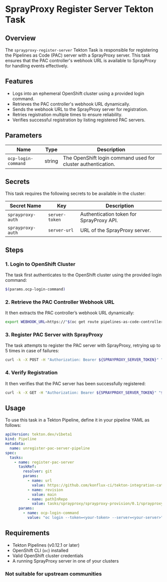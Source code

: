 # SprayProxy Register Server Tekton Task

## Overview

The `sprayproxy-register-server` Tekton Task is responsible for registering the Pipelines as Code (PAC) server with a SprayProxy server. This task ensures that the PAC controller's webhook URL is available to SprayProxy for handling events effectively.

## Features

- Logs into an ephemeral OpenShift cluster using a provided login command.
- Retrieves the PAC controller's webhook URL dynamically.
- Sends the webhook URL to the SprayProxy server for registration.
- Retries registration multiple times to ensure reliability.
- Verifies successful registration by listing registered PAC servers.

## Parameters

| Name               | Type   | Description                                             |
|--------------------|--------|---------------------------------------------------------|
| `ocp-login-command` | string | The OpenShift login command used for cluster authentication. |

## Secrets

This task requires the following secrets to be available in the cluster:

| Secret Name         | Key             | Description |
|--------------------|----------------|-------------|
| `sprayproxy-auth` | `server-token`  | Authentication token for SprayProxy API. |
| `sprayproxy-auth` | `server-url`    | URL of the SprayProxy server. |

## Steps

### 1. Login to OpenShift Cluster

The task first authenticates to the OpenShift cluster using the provided login command:

```sh
$(params.ocp-login-command)
```

### 2. Retrieve the PAC Controller Webhook URL

It then extracts the PAC controller’s webhook URL dynamically:

```sh
export WEBHOOK_URL=https://"$(oc get route pipelines-as-code-controller -n openshift-pipelines -o jsonpath='{.spec.host}')"
```

### 3. Register PAC Server with SprayProxy

The task attempts to register the PAC server with SprayProxy, retrying up to 5 times in case of failures:

```sh
curl -k -X POST -H "Authorization: Bearer ${SPRAYPROXY_SERVER_TOKEN}" "${SPRAYPROXY_SERVER_URL}"/backends --data '{"url": "'"$WEBHOOK_URL"'"}'
```

### 4. Verify Registration

It then verifies that the PAC server has been successfully registered:

```sh
curl -k -X GET -H "Authorization: Bearer ${SPRAYPROXY_SERVER_TOKEN}" "${SPRAYPROXY_SERVER_URL}"/backends
```

## Usage

To use this task in a Tekton Pipeline, define it in your pipeline YAML as follows:

```yaml
apiVersion: tekton.dev/v1beta1
kind: Pipeline
metadata:
  name: unregister-pac-server-pipeline
spec:
  tasks:
    - name: register-pac-server
      taskRef:
        resolver: git
        params:
          - name: url
            value: https://github.com/konflux-ci/tekton-integration-catalog
          - name: revision
            value: main
          - name: pathInRepo
            value: tasks/sprayproxy/sprayproxy-provision/0.1/sprayproxy-provision.yaml
      params:
        - name: ocp-login-command
          value: "oc login --token=<your-token> --server=<your-server>"
```

## Requirements

- Tekton Pipelines (v0.12.1 or later)
- OpenShift CLI (`oc`) installed
- Valid OpenShift cluster credentials
- A running SprayProxy server in one of your clusters

### Not suitable for upstream communities